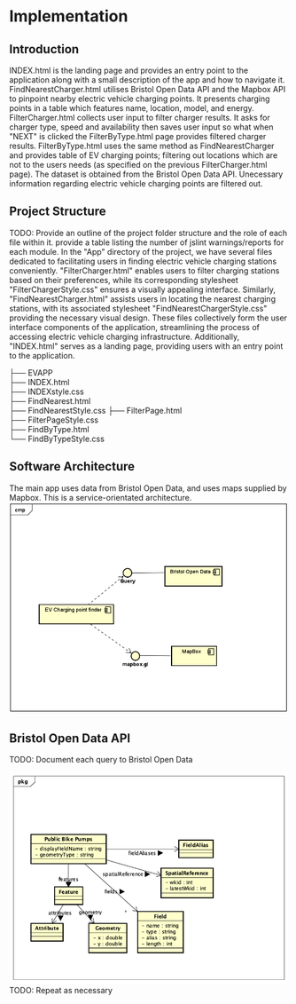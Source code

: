 # Implementation

## Introduction

INDEX.html is the landing page and provides an entry point to the application along with a small description of the app and how to navigate it.
FindNearestCharger.html utilises Bristol Open Data API and the Mapbox API to pinpoint nearby electric vehicle charging points. It presents charging points in a table which features name, location, model, and energy.
FilterCharger.html collects user input to filter charger results. It asks for charger type, speed and availability then saves user input so what when "NEXT" is clicked the FilterByType.html page provides filtered charger results.
FilterByType.html uses the same method as FindNearestCharger and provides table of EV charging points; filtering out locations which are not to the users needs (as specified on the previous FilterCharger.html page).
The dataset is obtained from the Bristol Open Data API. Unecessary information regarding electric vehicle charging points are filtered out.


## Project Structure
TODO: Provide an outline of the project folder structure and the role of each file within it.
provide a table listing the number of jslint warnings/reports for each module.
In the "App" directory of the project, we have several files dedicated to facilitating users in finding electric vehicle charging stations conveniently. "FilterCharger.html" enables users to filter charging stations based on their preferences, while its corresponding stylesheet "FilterChargerStyle.css" ensures a visually appealing interface. Similarly, "FindNearestCharger.html" assists users in locating the nearest charging stations, with its associated stylesheet "FindNearestChargerStyle.css" providing the necessary visual design. These files collectively form the user interface components of the application, streamlining the process of accessing electric vehicle charging infrastructure. Additionally, "INDEX.html" serves as a landing page, providing users with an entry point to the application.

├── EVAPP<br>
    ├── INDEX.html<br>
    ├── INDEXstyle.css<br>
    ├── FindNearest.html<br>
    ├── FindNearestStyle.css
    ├── FilterPage.html<br>
    ├── FilterPageStyle.css<br>
    ├── FindByType.html<br>
    └── FindByTypeStyle.css<br>


## Software Architecture
The main app uses data from Bristol Open Data, and uses maps supplied by Mapbox. This is a service-orientated architecture.
![Insert your component Diagram here](images/EV2.png)

## Bristol Open Data API
TODO: Document each query to Bristol Open Data

![UML Class diagrams representing JSON query results](images/class1.png)
TODO: Repeat as necessary
